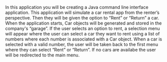 In this application you will be creating a Java command line interface application. This application will simulate a car rental app from the renter’s perspective.
Then they will be given the option to “Rent” or “Return” a car. When the application starts, Car objects will be generated and stored in the company's “garage”. 
If the user selects an option to rent, a selection menu will appear where the user can select a car they want to rent using a list of numbers where each number is associated with a Car object. 
When a car is selected with a valid number, the user will be taken back to the first menu where they can select “Rent” or “Return”. If no cars are availabe the user will be redirected to the main menu. 
